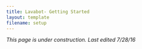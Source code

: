 ```yaml
---
title: Lavabot- Getting Started
layout: template
filename: setup 
--- 
```


*This page is under construction. Last edited 7/28/16*

